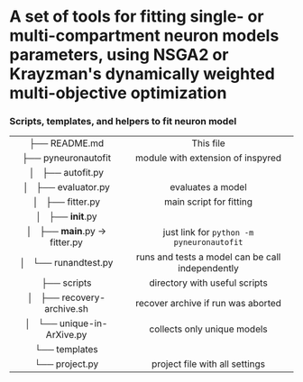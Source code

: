 # A set of tools for fitting single- or multi-compartment neuron models parameters, using NSGA2 or Krayzman's dynamically weighted multi-objective optimization


### Scripts, templates, and helpers to fit neuron model

|                                    |                 |
|:---------------------------------:|:----------------:|
|├── README.md                      | This file        |
|├── pyneuronautofit                | module with extension of inspyred |
|│   ├── autofit.py                  | |
|│   ├── evaluator.py                 | evaluates a model
|│   ├── fitter.py                    | main script for fitting|
|│   ├── __init__.py                   |            |
|│   ├── __main__.py -> fitter.py     | just link for `python -m pyneuronautofit` |
|│   └── runandtest.py                | runs and tests a model can be call independently |
|├── scripts                        | directory with useful scripts |
|│   ├── recovery-archive.sh          | recover archive if run was aborted |
|│   └── unique-in-ArXive.py          | collects only unique models |
|└── templates                       |  |
|    └── project.py                  | project file with all settings |

